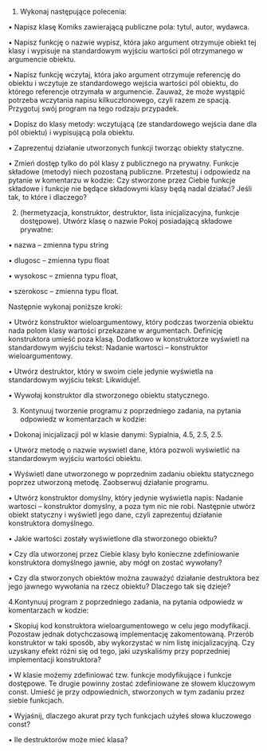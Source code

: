 1. Wykonaj następujące polecenia:

• Napisz klasę Komiks zawierającą publiczne pola: tytul, autor, wydawca.

• Napisz funkcję o nazwie wypisz, która jako argument otrzymuje obiekt tej klasy i wypisuje na standardowym wyjściu wartości pól otrzymanego w argumencie obiektu.

• Napisz funkcję wczytaj, która jako argument otrzymuje referencję do obiektu i wczytuje ze standardowego wejścia wartości pól obiektu, do którego referencje otrzymała w argumencie. 
 Zauważ, że może wystąpić potrzeba wczytania napisu kilkuczłonowego, czyli razem ze spacją. Przygotuj swój program na tego rodzaju przypadek.
 
• Dopisz do klasy metody: wczytującą (ze standardowego wejścia dane dla pól obiektu) i wypisującą pola obiektu.

• Zaprezentuj działanie utworzonych funkcji tworząc obiekty statyczne.

• Zmień dostęp tylko do pól klasy z publicznego na prywatny. Funkcje składowe (metody) niech pozostaną publiczne. Przetestuj i odpowiedz na pytanie w komentarzu
w kodzie: Czy stworzone przez Ciebie funkcje składowe i funkcje nie będące składowymi klasy będą nadal działać? Jeśli tak, to które i dlaczego?

2. (hermetyzacja, konstruktor, destruktor, lista inicjalizacyjna, funkcje dostępowe). Utwórz klasę o nazwie Pokoj posiadającą składowe prywatne:

• nazwa – zmienna typu string

• dlugosc – zmienna typu float

• wysokosc – zmienna typu float,

• szerokosc – zmienna typu float.

Następnie wykonaj poniższe kroki:

• Utwórz konstruktor wieloargumentowy, który podczas tworzenia obiektu nada polom
klasy wartości przekazane w argumentach. Definicję konstruktora umieść poza klasą. Dodatkowo w konstruktorze wyświetl na standardowym wyjściu tekst: Nadanie
wartosci – konstruktor wieloargumentowy.

• Utwórz destruktor, który w swoim ciele jedynie wyświetla na standardowym wyjściu
tekst: Likwiduje!.

• Wywołaj konstruktor dla stworzonego obiektu statycznego.

3. Kontynuuj tworzenie programu z poprzedniego zadania, na pytania odpowiedz w komentarzach w kodzie:

• Dokonaj inicjalizacji pól w klasie danymi: Sypialnia, 4.5, 2.5, 2.5.

• Utwórz metodę o nazwie wyswietl dane, która pozwoli wyświetlić na standardowym
wyjściu wartości obiektu.

• Wyświetl dane utworzonego w poprzednim zadaniu obiektu statycznego poprzez utworzoną metodę. Zaobserwuj działanie programu.

• Utwórz konstruktor domyślny, który jedynie wyświetla napis: Nadanie wartosci –
konstruktor domyslny, a poza tym nic nie robi. Następnie utwórz obiekt statyczny i
wyświetl jego dane, czyli zaprezentuj działanie konstruktora domyślnego.

• Jakie wartości zostały wyświetlone dla stworzonego obiektu?

• Czy dla utworzonej przez Ciebie klasy było konieczne zdefiniowanie konstruktora domyślnego jawnie, aby mógł on zostać wywołany?

• Czy dla stworzonych obiektów można zauważyć działanie destruktora bez jego jawnego wywołania na rzecz obiektu? Dlaczego tak się dzieje?

4.Kontynuuj program z poprzedniego
zadania, na pytania odpowiedz w komentarzach w kodzie:

• Skopiuj kod konstruktora wieloargumentowego w celu jego modyfikacji. Pozostaw jednak dotychczasową implementację zakomentowaną. Przerób konstruktor w taki sposób, aby wykorzystać w nim listę inicjalizacyjną. Czy uzyskany efekt różni się od tego,
jaki uzyskaliśmy przy poprzedniej implementacji konstruktora?

• W klasie możemy zdefiniować tzw. funkcje modyfikujące i funkcje dostępowe. Te drugie powinny zostać zdefiniowane ze słowem kluczowym const. Umieść je przy odpowiednich, stworzonych w tym zadaniu przez siebie funkcjach.

• Wyjaśnij, dlaczego akurat przy tych funkcjach użyłeś słowa kluczowego const?

• Ile destruktorów może mieć klasa?
